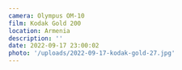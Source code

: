 ```yaml
---
camera: Olympus OM-10
film: Kodak Gold 200
location: Armenia
description: ''
date: 2022-09-17 23:00:02
photo: '/uploads/2022-09-17-kodak-gold-27.jpg'
---
```

